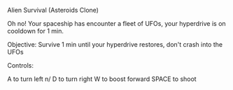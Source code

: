 Alien Survival (Asteroids Clone)

Oh no! Your spaceship has encounter a fleet of UFOs, your hyperdrive is on cooldown for 1 min. 

Objective: Survive 1 min until your hyperdrive restores, don't crash into the UFOs 

Controls: 

A to turn left n/
D to turn right
W to boost forward 
SPACE to shoot

